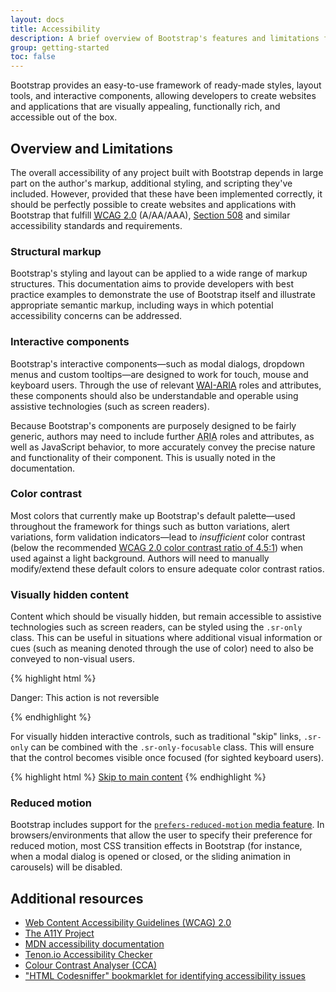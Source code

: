 ```yaml
---
layout: docs
title: Accessibility
description: A brief overview of Bootstrap's features and limitations for the creation of accessible content.
group: getting-started
toc: false
---
```


Bootstrap provides an easy-to-use framework of ready-made styles, layout tools, and interactive components, allowing developers to create websites and applications that are visually appealing, functionally rich, and accessible out of the box.

## Overview and Limitations

The overall accessibility of any project built with Bootstrap depends in large part on the author's markup, additional styling, and scripting they've included. However, provided that these have been implemented correctly, it should be perfectly possible to create websites and applications with Bootstrap that fulfill [<abbr title="Web Content Accessibility Guidelines">WCAG</abbr> 2.0](https://www.w3.org/TR/WCAG20/) (A/AA/AAA), [Section 508](https://www.section508.gov/) and similar accessibility standards and requirements.

### Structural markup

Bootstrap's styling and layout can be applied to a wide range of markup structures. This documentation aims to provide developers with best practice examples to demonstrate the use of Bootstrap itself and illustrate appropriate semantic markup, including ways in which potential accessibility concerns can be addressed.

### Interactive components

Bootstrap's interactive components—such as modal dialogs, dropdown menus and custom tooltips—are designed to work for touch, mouse and keyboard users. Through the use of relevant [<abbr title="Web Accessibility Initiative">WAI</abbr>-<abbr title="Accessible Rich Internet Applications">ARIA</abbr>](https://www.w3.org/WAI/standards-guidelines/aria/) roles and attributes, these components should also be understandable and operable using assistive technologies (such as screen readers).

Because Bootstrap's components are purposely designed to be fairly generic, authors may need to include further <abbr title="Accessible Rich Internet Applications">ARIA</abbr> roles and attributes, as well as JavaScript behavior, to more accurately convey the precise nature and functionality of their component. This is usually noted in the documentation.

### Color contrast

Most colors that currently make up Bootstrap's default palette—used throughout the framework for things such as button variations, alert variations, form validation indicators—lead to *insufficient* color contrast (below the recommended [WCAG 2.0 color contrast ratio of 4.5:1](https://www.w3.org/TR/UNDERSTANDING-WCAG20/visual-audio-contrast-contrast.html)) when used against a light background. Authors will need to manually modify/extend these default colors to ensure adequate color contrast ratios.

### Visually hidden content

Content which should be visually hidden, but remain accessible to assistive technologies such as screen readers, can be styled using the `.sr-only` class. This can be useful in situations where additional visual information or cues (such as meaning denoted through the use of color) need to also be conveyed to non-visual users.

{% highlight html %}
<p class="text-danger">
  <span class="sr-only">Danger: </span>
  This action is not reversible
</p>
{% endhighlight %}

For visually hidden interactive controls, such as traditional "skip" links, `.sr-only` can be combined with the `.sr-only-focusable` class. This will ensure that the control becomes visible once focused (for sighted keyboard users).

{% highlight html %}
<a class="sr-only sr-only-focusable" href="#content">Skip to main content</a>
{% endhighlight %}

### Reduced motion

Bootstrap includes support for the [`prefers-reduced-motion` media feature](https://drafts.csswg.org/mediaqueries-5/#prefers-reduced-motion). In browsers/environments that allow the user to specify their preference for reduced motion, most CSS transition effects in Bootstrap (for instance, when a modal dialog is opened or closed, or the sliding animation in carousels) will be disabled.

## Additional resources

- [Web Content Accessibility Guidelines (WCAG) 2.0](https://www.w3.org/TR/WCAG20/)
- [The A11Y Project](https://a11yproject.com/)
- [MDN accessibility documentation](https://developer.mozilla.org/en-US/docs/Web/Accessibility)
- [Tenon.io Accessibility Checker](https://tenon.io/)
- [Colour Contrast Analyser (CCA)](https://developer.paciellogroup.com/resources/contrastanalyser/)
- ["HTML Codesniffer" bookmarklet for identifying accessibility issues](https://github.com/squizlabs/HTML_CodeSniffer)
